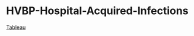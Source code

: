 # HVBP-Hospital-Acquired-Infections

[Tableau](https://public.tableau.com/authoring/VisualizingHospitalAcquiredInfectionsinHealthValueBasedPerformanceFacilitiesWIP/Dashboard1#1)
